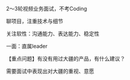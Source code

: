 2～3轮视频业务面试，不考Coding

聊项目，注重技术与细节

关注软性：沟通能力、表达能力、稳定性

一面：直属leader

【重点问题】有没有用过大疆的产品，有什么建议？

需要面试中表现出对大疆的重视、意愿